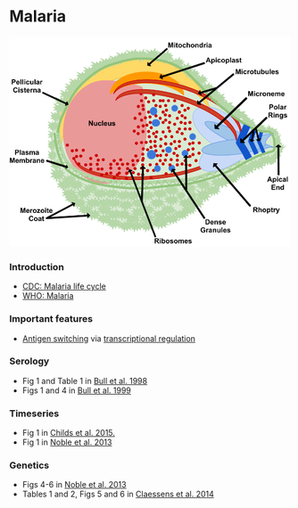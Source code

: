 # Malaria

![](malaria.png)

### Introduction

* [CDC: Malaria life cycle](https://www.cdc.gov/malaria/about/biology/)
* [WHO: Malaria](http://www.who.int/mediacentre/factsheets/fs094/en/)

### Important features

* [Antigen switching](https://en.wikipedia.org/wiki/Antigenic_variation#Plasmodium_falciparum) via [transcriptional regulation](scherf-malaria-switching.pdf)

### Serology

* Fig 1 and Table 1 in [Bull et al. 1998](bull-malaria-serology.pdf)
* Figs 1 and 4 in [Bull et al. 1999](http://iai.asm.org/content/67/2/733.long)

### Timeseries

* Fig 1 in [Childs et al. 2015.](childs-malaria-timeseries.pdf)
* Fig 1 in [Noble et al. 2013](https://elifesciences.org/content/2/e01074)


### Genetics 

* Figs 4-6 in [Noble et al. 2013](https://elifesciences.org/content/2/e01074)
* Tables 1 and 2, Figs 5 and 6 in [Claessens et al. 2014](http://journals.plos.org/plosgenetics/article?id=10.1371/journal.pgen.1004812#pgen.1004812.s012)
